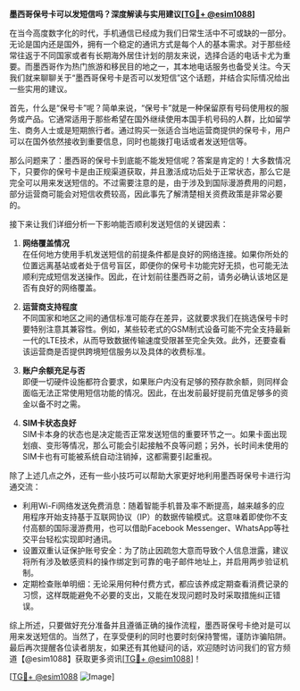 **墨西哥保号卡可以发短信吗？深度解读与实用建议[[TG💪+ @esim1088](https://t.me/s/esim1088)]**

在当今高度数字化的时代，手机通信已经成为我们日常生活中不可或缺的一部分。无论是国内还是国外，拥有一个稳定的通讯方式是每个人的基本需求。对于那些经常往返于不同国家或者有长期海外居住计划的朋友来说，选择合适的电话卡尤为重要。而墨西哥作为热门旅游和移民目的地之一，其本地电话服务也备受关注。今天我们就来聊聊关于“墨西哥保号卡是否可以发短信”这个话题，并结合实际情况给出一些实用的建议。

首先，什么是“保号卡”呢？简单来说，“保号卡”就是一种保留原有号码使用权的服务或产品。它通常适用于那些希望在国外继续使用本国手机号码的人群，比如留学生、商务人士或是短期旅行者。通过购买一张适合当地运营商提供的保号卡，用户可以在国外依然接收到重要信息，同时也能拨打电话或者发送短信等。

那么问题来了：墨西哥的保号卡到底能不能发短信呢？答案是肯定的！大多数情况下，只要你的保号卡是由正规渠道获取，并且激活成功后处于正常状态，那么它是完全可以用来发送短信的。不过需要注意的是，由于涉及到国际漫游费用的问题，部分运营商可能会对短信收费较高，因此事先了解清楚相关资费政策是非常必要的。

接下来让我们详细分析一下影响能否顺利发送短信的关键因素：

1. **网络覆盖情况**  
   在任何地方使用手机发送短信的前提条件都是良好的网络连接。如果你所处的位置远离基站或者处于信号盲区，即便你的保号卡功能完好无损，也可能无法顺利完成短信发送操作。因此，在计划前往墨西哥之前，请务必确认该地区是否有良好的网络覆盖。

2. **运营商支持程度**  
   不同国家和地区之间的通信标准可能存在差异，这就要求我们在挑选保号卡时要特别注意其兼容性。例如，某些较老式的GSM制式设备可能不完全支持最新一代的LTE技术，从而导致数据传输速度受限甚至完全失效。此外，还要查看该运营商是否提供跨境短信服务以及具体的收费标准。

3. **账户余额充足与否**  
   即便一切硬件设施都符合要求，如果账户内没有足够的预存款余额，则同样会面临无法正常使用短信功能的情况。因此，在出发前最好提前充值足够多的资金以备不时之需。

4. **SIM卡状态良好**  
   SIM卡本身的状态也是决定能否正常发送短信的重要环节之一。如果卡面出现划痕、变形等情况，那么可能会引起接触不良等问题；另外，长时间未使用的SIM卡也有可能被系统自动注销掉，这都需要引起重视。

除了上述几点之外，还有一些小技巧可以帮助大家更好地利用墨西哥保号卡进行沟通交流：

- 利用Wi-Fi网络发送免费消息：随着智能手机普及率不断提高，越来越多的应用程序开始支持基于互联网协议（IP）的数据传输模式。这意味着即使你不支付高额的国际漫游费用，也可以借助Facebook Messenger、WhatsApp等社交平台轻松实现即时通讯。
- 设置双重认证保护账号安全：为了防止因疏忽大意而导致个人信息泄露，建议将所有涉及敏感资料的操作绑定到可靠的电子邮件地址上，并启用两步验证机制。
- 定期检查账单明细：无论采用何种付费方式，都应该养成定期查看消费记录的习惯，这样既能避免不必要的支出，又能在发现问题时及时采取措施纠正错误。

综上所述，只要做好充分准备并且遵循正确的操作流程，墨西哥保号卡绝对是可以用来发送短信的。当然了，在享受便利的同时也要时刻保持警惕，谨防诈骗陷阱。最后再次提醒各位读者朋友，如果还有其他疑问的话，欢迎随时访问我们的官方频道【@esim1088】获取更多资讯[[TG💪+ @esim1088](https://t.me/s/esim1088)]！

[[TG💪+ @esim1088](https://t.me/s/esim1088) ![Image](https://i.postimg.cc/4NQfJmqS/Snipaste-2025-05-13-00-14-12.png)]